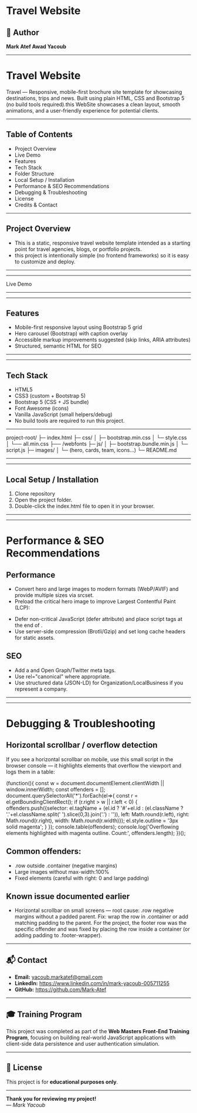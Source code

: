 # Travel Website

## 👤 Author  
**Mark Atef Awad Yacoub**

---

# Travel Website

Travel — Responsive, mobile-first brochure site template for showcasing destinations, trips and news. Built using plain HTML, CSS and Bootstrap 5 (no build tools required).this WebSite showcases a clean layout, smooth animations, and a user-friendly experience for potential clients.

---

## Table of Contents

- Project Overview
- Live Demo
- Features
- Tech Stack
- Folder Structure
- Local Setup / Installation
- Performance & SEO Recommendations
- Debugging & Troubleshooting
- License
- Credits & Contact

---

## Project Overview

- This is a static, responsive travel website template intended as a starting point for travel agencies, blogs, or portfolio projects.
- this project is intentionally simple (no frontend frameworks) so it is easy to customize and deploy.

---

---

Live Demo

---

---

## Features

- Mobile-first responsive layout using Bootstrap 5 grid
- Hero carousel (Bootstrap) with caption overlay
- Accessible markup improvements suggested (skip links, ARIA attributes)
- Structured, semantic HTML for SEO
  
---

---

## Tech Stack

- HTML5
- CSS3 (custom + Bootstrap 5)
- Bootstrap 5 (CSS + JS bundle)
- Font Awesome (icons)
- Vanilla JavaScript (small helpers/debug)
- No build tools are required to run this project.

---

project-root/
├─ index.html
├─ css/
│ ├─ bootstrap.min.css
│ └─ style.css
│ └── all.min.css
├── /webfonts
├─ js/
│ ├─ bootstrap.bundle.min.js
│ └─ script.js
├─ images/
│ └─ (hero, cards, team, icons...)
└─ README.md

---

---

## Local Setup / Installation
1. Clone repository
2.  Open the project folder.
3. Double-click the index.html file to open it in your browser.

---

---

# Performance & SEO Recommendations
## Performance

- Convert hero and large images to modern formats (WebP/AVIF) and provide multiple sizes via srcset.
- Preload the critical hero image to improve Largest Contentful Paint (LCP):

<link rel="preload" href="/images/hero-1200.webp" as="image">

- Defer non-critical JavaScript (defer attribute) and place script tags at the end of <body>.
- Use server-side compression (Brotli/Gzip) and set long cache headers for static assets.

## SEO

- Add a <meta name="description"> and Open Graph/Twitter meta tags.
- Use rel="canonical" where appropriate.
- Use structured data (JSON-LD) for Organization/LocalBusiness if you represent a company.

---

---
# Debugging & Troubleshooting
## Horizontal scrollbar / overflow detection

If you see a horizontal scrollbar on mobile, use this small script in the browser console — it highlights elements that overflow the viewport and logs them in a table:

(function(){
const w = document.documentElement.clientWidth || window.innerWidth;
const offenders = [];
document.querySelectorAll('*').forEach(el=>{
const r = el.getBoundingClientRect();
if (r.right > w || r.left < 0) {
offenders.push({selector: el.tagName + (el.id ? '#'+el.id : (el.className ? '.'+el.className.split(' ').slice(0,3).join('.') : '')), left: Math.round(r.left), right: Math.round(r.right), width: Math.round(r.width)});
el.style.outline = '3px solid magenta';
}
});
console.table(offenders);
console.log('Overflowing elements highlighted with magenta outline. Count:', offenders.length);
})();

## Common offenders:

- .row outside .container (negative margins)
- Large images without max-width:100%
- Fixed elements (careful with right: 0 and large padding)

## Known issue documented earlier

- Horizontal scrollbar on small screens — root cause: .row negative margins without a padded parent. Fix: wrap the row in .container or add matching padding to the parent. For the project, the footer row was the specific offender and was fixed by placing the row inside a container (or adding padding to .footer-wrapper).

---


## 📬 Contact

- **Email:** yacoub.markatef@gmail.com  
- **LinkedIn:** https://www.linkedin.com/in/mark-yacoub-005711255  
- **GitHub:** https://github.com/Mark-Atef

---

## 🎓 Training Program

This project was completed as part of the **Web Masters Front-End Training Program**, focusing on building real-world JavaScript applications with client-side data persistence and user authentication simulation.

---

## 📄 License

This project is for **educational purposes only**.

---

**Thank you for reviewing my project!**  
— *Mark Yacoub*











